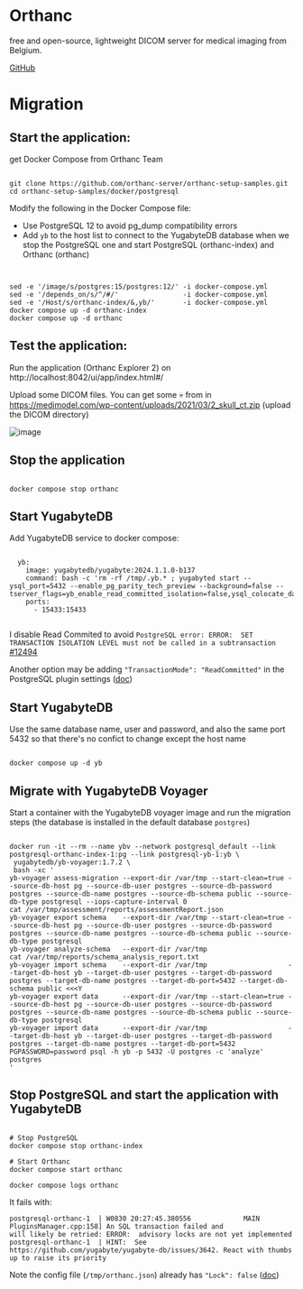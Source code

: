 # Orthanc

free and open-source, lightweight DICOM server for medical imaging from Belgium.

[GitHub](https://www.orthanc-server.com/download.php)

# Migration

## Start the application:

get Docker Compose from Orthanc Team
```

git clone https://github.com/orthanc-server/orthanc-setup-samples.git
cd orthanc-setup-samples/docker/postgresql

```
Modify the following in the Docker Compose file:
- Use PostgreSQL 12 to avoid pg_dump compatibility errors
- Add `yb` to the host list to connect to the YugabyteDB database when we stop the PostgreSQL one 
and start PostgreSQL (orthanc-index) and Orthanc (orthanc)

```


sed -e '/image/s/postgres:15/postgres:12/' -i docker-compose.yml
sed -e '/depends_on/s/^/#/'                -i docker-compose.yml
sed -e '/Host/s/orthanc-index/&,yb/'       -i docker-compose.yml
docker compose up -d orthanc-index
docker compose up -d orthanc

```

## Test the application:

Run the application (Orthanc Explorer 2) on http://localhost:8042/ui/app/index.html#/

Upload some DICOM files. 
You can get some 💀 from in https://medimodel.com/wp-content/uploads/2021/03/2_skull_ct.zip 
(upload the DICOM directory)

![image](https://github.com/user-attachments/assets/a3755267-fcea-4c02-a83b-a629512cd599)


## Stop the application
```

docker compose stop orthanc 

```

## Start YugabyteDB

Add YugabyteDB service to docker compose:
```

  yb:
    image: yugabytedb/yugabyte:2024.1.1.0-b137
    command: bash -c 'rm -rf /tmp/.yb.* ; yugabyted start --ysql_port=5432 --enable_pg_parity_tech_preview --background=false --tserver_flags=yb_enable_read_committed_isolation=false,ysql_colocate_database_by_default=true'
    ports:
      - 15433:15433


```

I disable Read Commited to avoid `PostgreSQL error: ERROR:  SET TRANSACTION ISOLATION LEVEL must not be called in a subtransaction` [#12494](https://github.com/yugabyte/yugabyte-db/issues/12494)

Another option may be adding ` "TransactionMode": "ReadCommitted" ` in the PostgreSQL plugin settings ([doc](https://orthanc.uclouvain.be/book/plugins/postgresql.html#id13))

## Start YugabyteDB

Use the same database name, user and password, and also the same port 5432 so that there's no confict to change except the host name
```

docker compose up -d yb 

```

## Migrate with YugabyteDB Voyager

Start a container with the YugabyteDB voyager image and run the migration steps (the database is installed in the default database `postgres`)

```

docker run -it --rm --name ybv --network postgresql_default --link postgresql-orthanc-index-1:pg --link postgresql-yb-1:yb \
 yugabytedb/yb-voyager:1.7.2 \
 bash -xc '
yb-voyager assess-migration --export-dir /var/tmp --start-clean=true --source-db-host pg --source-db-user postgres --source-db-password postgres --source-db-name postgres --source-db-schema public --source-db-type postgresql --iops-capture-interval 0
cat /var/tmp/assessment/reports/assessmentReport.json
yb-voyager export schema    --export-dir /var/tmp --start-clean=true --source-db-host pg --source-db-user postgres --source-db-password postgres --source-db-name postgres --source-db-schema public --source-db-type postgresql
yb-voyager analyze-schema   --export-dir /var/tmp
cat /var/tmp/reports/schema_analysis_report.txt
yb-voyager import schema    --export-dir /var/tmp                    --target-db-host yb --target-db-user postgres --target-db-password postgres --target-db-name postgres --target-db-port=5432 --target-db-schema public <<<Y 
yb-voyager export data      --export-dir /var/tmp --start-clean=true --source-db-host pg --source-db-user postgres --source-db-password postgres --source-db-name postgres --source-db-schema public --source-db-type postgresql
yb-voyager import data      --export-dir /var/tmp                    --target-db-host yb --target-db-user postgres --target-db-password postgres --target-db-name postgres --target-db-port=5432
PGPASSWORD=password psql -h yb -p 5432 -U postgres -c 'analyze' postgres      
'

```

## Stop PostgreSQL and start the application with YugabyteDB

```

# Stop PostgreSQL
docker compose stop orthanc-index 

# Start Orthanc
docker compose start orthanc

docker compose logs orthanc

```

It fails with:

```
postgresql-orthanc-1  | W0830 20:27:45.380556             MAIN PluginsManager.cpp:158] An SQL transaction failed and
will likely be retried: ERROR:  advisory locks are not yet implemented
postgresql-orthanc-1  | HINT:  See https://github.com/yugabyte/yugabyte-db/issues/3642. React with thumbs up to raise its priority
```

Note the config file (`/tmp/orthanc.json`) already has `"Lock": false` ([doc](https://orthanc.uclouvain.be/book/plugins/postgresql.html#locking))
